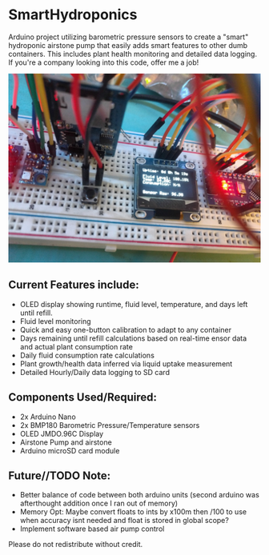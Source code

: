 # SmartHydroponics
Arduino project utilizing barometric pressure sensors to create a "smart" hydroponic airstone pump that easily adds smart features to other dumb containers. This includes plant health monitoring and detailed data logging. If you're a company looking into this code, offer me a job!

![Prototype Smart Hydroponics arduino nano unit](https://raw.githubusercontent.com/an0mali/SmartHydroponics/main/smartHP.jpg)
## Current Features include:

- OLED display showing runtime, fluid level, temperature, and days left until refill.
- Fluid level monitoring
- Quick and easy one-button calibration to adapt to any container
- Days remaining until refill calculations based on real-time ensor data and actual plant consumption rate
- Daily fluid consumption rate calculations
- Plant growth/health data inferred via liquid uptake measurement
- Detailed Hourly/Daily data logging to SD card

## Components Used/Required:

- 2x Arduino Nano
- 2x BMP180 Barometric Pressure/Temperature sensors
- OLED JMDO.96C Display
- Airstone Pump and airstone
- Arduino microSD card module

## Future//TODO Note:
- Better balance of code between both arduino units (second arduino was afterthought addition once I ran out of memory)
- Memory Opt: Maybe convert floats to ints by x100m then /100 to use when accuracy isnt needed and float is stored in global scope?
- Implement software based air pump control

 Please do not redistribute without credit.
